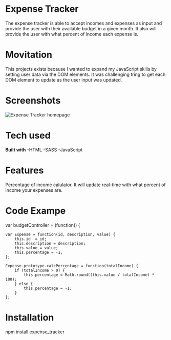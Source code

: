 # Expense Tracker
The expense tracker is able to accept incomes and expenses as input and 
provide the user with their available budget in a given month. It also
will provide the user with what percent of income each expense is.

# Movitation
This projects exists because I wanted to expand my JavaScript skills by 
setting user data via the DOM elements.
It was challenging tring to get each DOM element to update as the user 
input was updated.

# Screenshots
![Expense Tracker homepage](C:\Users\Matt\Desktop\portfolio\dist\img\projects)

# Tech used
**Built with**
  -HTML
  -SASS
  -JavaScript

# Features
Percentage of income calulator. It will update real-time with what percent
of income your expenses are.

# Code Exampe
var budgetController = (function() {

    var Expense = function(id, description, value) {
        this.id  = id;
        this.description = description;
        this.value = value;
        this.percentage = -1;
    };

    Expense.prototype.calcPercentage = function(totalIncome) {
        if (totalIncome > 0) {
            this.percentage = Math.round((this.value / totalIncome) * 100);
        } else {
            this.percentage = -1;
        }
    };

# Installation
npm install expense_tracker
